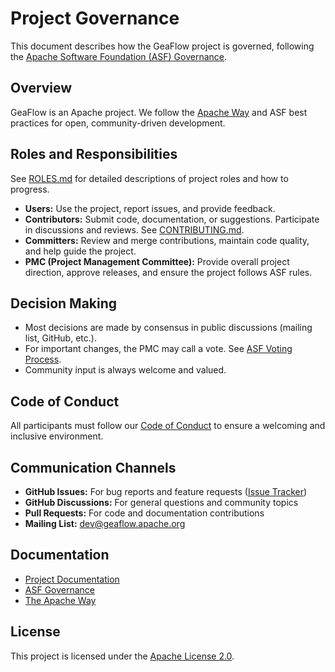 
# Project Governance

This document describes how the GeaFlow project is governed, following the [Apache Software Foundation (ASF) Governance](https://www.apache.org/foundation/governance/).

## Overview
GeaFlow is an Apache project. We follow the [Apache Way](https://www.apache.org/foundation/how-it-works.html) and ASF best practices for open, community-driven development.

## Roles and Responsibilities
See [ROLES.md](community/ROLES.md) for detailed descriptions of project roles and how to progress.

- **Users:** Use the project, report issues, and provide feedback.
- **Contributors:** Submit code, documentation, or suggestions. Participate in discussions and reviews. See [CONTRIBUTING.md](community/CONTRIBUTING.md).
- **Committers:** Review and merge contributions, maintain code quality, and help guide the project.
- **PMC (Project Management Committee):** Provide overall project direction, approve releases, and ensure the project follows ASF rules.

## Decision Making
- Most decisions are made by consensus in public discussions (mailing list, GitHub, etc.).
- For important changes, the PMC may call a vote. See [ASF Voting Process](https://www.apache.org/foundation/voting.html).
- Community input is always welcome and valued.

## Code of Conduct
All participants must follow our [Code of Conduct](CODE_OF_CONDUCT.md) to ensure a welcoming and inclusive environment.

## Communication Channels
- **GitHub Issues:** For bug reports and feature requests ([Issue Tracker](https://github.com/apache/geaflow/issues))
- **GitHub Discussions:** For general questions and community topics
- **Pull Requests:** For code and documentation contributions
- **Mailing List:** dev@geaflow.apache.org

## Documentation
- [Project Documentation](docs/)
- [ASF Governance](https://www.apache.org/foundation/governance/)
- [The Apache Way](https://www.apache.org/foundation/how-it-works.html)

## License
This project is licensed under the [Apache License 2.0](LICENSE).